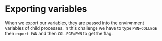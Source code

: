 # Exporting variables

When we export our variables, they are passed into the environment variables of child processes.
In this challenge we have to type `PWN=COLLEGE` then `export PWN` and then `COLLEGE=PWN` to get the flag.
